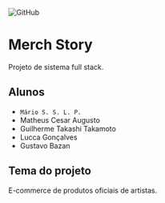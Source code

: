 ![GitHub](https://img.shields.io/github/license/Mario2930/2emib-ac1)
# Merch Story
Projeto de sistema full stack.
## Alunos
- `Mário S. S. L. P.`
- Matheus Cesar Augusto 
- Guilherme Takashi Takamoto
- Lucca Gonçalves
- Gustavo Bazan
## Tema do projeto
E-commerce de produtos oficiais de artistas.
